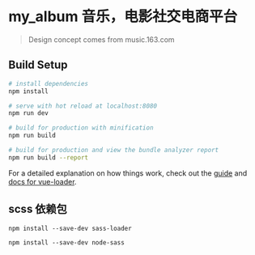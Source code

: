 # my_album 音乐，电影社交电商平台
> Design concept comes from music.163.com


## Build Setup

``` bash
# install dependencies
npm install

# serve with hot reload at localhost:8080
npm run dev

# build for production with minification
npm run build

# build for production and view the bundle analyzer report
npm run build --report
```

For a detailed explanation on how things work, check out the [guide](http://vuejs-templates.github.io/webpack/) and [docs for vue-loader](http://vuejs.github.io/vue-loader).

## scss 依赖包
```
npm install --save-dev sass-loader

npm install --save-dev node-sass

```

